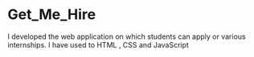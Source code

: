 # Get_Me_Hire
I developed the web application on which students can apply or various internships. I have used to HTML , CSS and JavaScript
